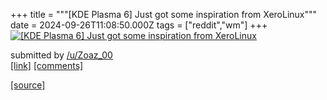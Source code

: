 +++
title = """[KDE Plasma 6] Just got some inspiration from XeroLinux"""
date = 2024-09-26T11:08:50.000Z
tags = ["reddit","wm"]
+++
[![[KDE Plasma 6] Just got some inspiration from XeroLinux](https://preview.redd.it/t296ikn7z4rd1.png?width=640&crop=smart&auto=webp&s=2e1b06c7a57744477472896b1efb244d40c375b1 "[KDE Plasma 6] Just got some inspiration from XeroLinux")](https://www.reddit.com/r/unixporn/comments/1fptkm7/kde_plasma_6_just_got_some_inspiration_from/)

submitted by [/u/Zoaz\_00](https://www.reddit.com/user/Zoaz_00)  
[\[link\]](https://i.redd.it/t296ikn7z4rd1.png) [\[comments\]](https://www.reddit.com/r/unixporn/comments/1fptkm7/kde_plasma_6_just_got_some_inspiration_from/)

[[source]](https://www.reddit.com/r/unixporn/comments/1fptkm7/kde_plasma_6_just_got_some_inspiration_from/)
